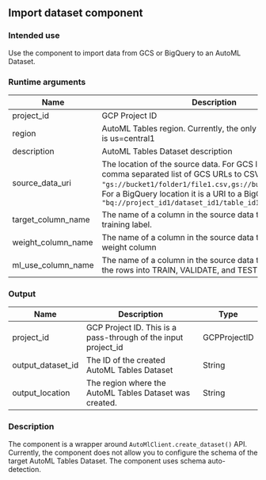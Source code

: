 
## Import dataset component
### Intended use
Use the component to import data from GCS or BigQuery to an AutoML Dataset.
### Runtime arguments

|Name|Description|Type|Optional|Default|
|----|-----------|----|--------|-------|
|project_id|GCP Project ID|GCPProjectID|No||
|region|AutoML Tables region. Currently, the only supported region is us=central1|String|No|us-central1|
|description|AutoML Tables Dataset description|String|No||
|source_data_uri|The location of the source data. For GCS locations it is a comma separated list of GCS URLs to CSV files. E.g. `"gs://bucket1/folder1/file1.csv,gs://bucket2/file2.csv"`. For a BigQuery location it is a URI to a BigQuery table. E.g. `"bq://project_id1/dataset_id1/table_id1"`|String|No||
|target_column_name|The name of a column in the source data to use as the training label.|String|Yes||
|weight_column_name|The name of a column in the source data to be used as the weight column|String|Yes||
|ml_use_column_name|The name of a column in the source data to be used to split the rows into TRAIN, VALIDATE, and TEST sets.|String|Yes||


### Output

|Name|Description|Type|
|----|-----------|----|
|project_id|GCP Project ID. This is a pass-through of the input project_id|GCPProjectID|
|output_dataset_id|The ID of the created AutoML Tables Dataset|String|
|output_location|The region where the AutoML Tables Dataset was created.|String|

### Description
The component is a wrapper around `AutoMlClient.create_dataset()` API. Currently, the component does not allow you to configure the schema of the target AutoML Tables Dataset. The component uses schema auto-detection.
